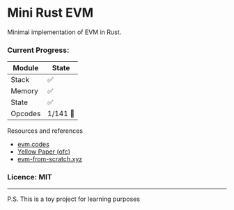 # Mini Rust EVM

Minimal implementation of EVM in Rust.

### Current Progress:
| Module | State |
|--------|-------|
| Stack  | ✅     |
| Memory | ✅     |
| State  | ✅     |
| Opcodes | 1/141 🍑|

Resources and references
- [evm.codes](https://www.evm.codes/)
- [Yellow Paper (ofc)](https://ethereum.github.io/yellowpaper/paper.pdf)
- [evm-from-scratch.xyz](https://evm-from-scratch.xyz/content/01_intro.html)


### Licence: MIT

---
P.S. This is a toy project for learning purposes